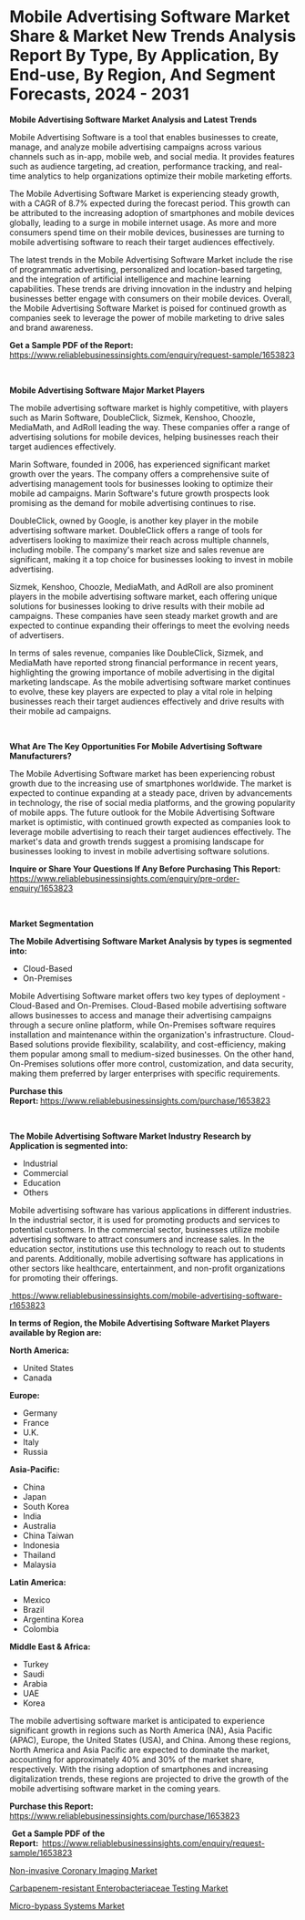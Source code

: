 <p><h1>Mobile Advertising Software Market Share & Market New Trends Analysis Report By Type, By Application, By End-use, By Region, And Segment Forecasts, 2024 - 2031</h1></p><p><strong>Mobile Advertising Software Market Analysis and Latest Trends</strong></p>
<p><p>Mobile Advertising Software is a tool that enables businesses to create, manage, and analyze mobile advertising campaigns across various channels such as in-app, mobile web, and social media. It provides features such as audience targeting, ad creation, performance tracking, and real-time analytics to help organizations optimize their mobile marketing efforts.</p><p>The Mobile Advertising Software Market is experiencing steady growth, with a CAGR of 8.7% expected during the forecast period. This growth can be attributed to the increasing adoption of smartphones and mobile devices globally, leading to a surge in mobile internet usage. As more and more consumers spend time on their mobile devices, businesses are turning to mobile advertising software to reach their target audiences effectively.</p><p>The latest trends in the Mobile Advertising Software Market include the rise of programmatic advertising, personalized and location-based targeting, and the integration of artificial intelligence and machine learning capabilities. These trends are driving innovation in the industry and helping businesses better engage with consumers on their mobile devices. Overall, the Mobile Advertising Software Market is poised for continued growth as companies seek to leverage the power of mobile marketing to drive sales and brand awareness.</p></p>
<p><strong>Get a Sample PDF of the Report:&nbsp;</strong> <a href="https://www.reliablebusinessinsights.com/enquiry/request-sample/1653823">https://www.reliablebusinessinsights.com/enquiry/request-sample/1653823</a></p>
<p>&nbsp;</p>
<p><strong>Mobile Advertising Software Major Market Players</strong></p>
<p><p>The mobile advertising software market is highly competitive, with players such as Marin Software, DoubleClick, Sizmek, Kenshoo, Choozle, MediaMath, and AdRoll leading the way. These companies offer a range of advertising solutions for mobile devices, helping businesses reach their target audiences effectively.</p><p>Marin Software, founded in 2006, has experienced significant market growth over the years. The company offers a comprehensive suite of advertising management tools for businesses looking to optimize their mobile ad campaigns. Marin Software's future growth prospects look promising as the demand for mobile advertising continues to rise.</p><p>DoubleClick, owned by Google, is another key player in the mobile advertising software market. DoubleClick offers a range of tools for advertisers looking to maximize their reach across multiple channels, including mobile. The company's market size and sales revenue are significant, making it a top choice for businesses looking to invest in mobile advertising.</p><p>Sizmek, Kenshoo, Choozle, MediaMath, and AdRoll are also prominent players in the mobile advertising software market, each offering unique solutions for businesses looking to drive results with their mobile ad campaigns. These companies have seen steady market growth and are expected to continue expanding their offerings to meet the evolving needs of advertisers.</p><p>In terms of sales revenue, companies like DoubleClick, Sizmek, and MediaMath have reported strong financial performance in recent years, highlighting the growing importance of mobile advertising in the digital marketing landscape. As the mobile advertising software market continues to evolve, these key players are expected to play a vital role in helping businesses reach their target audiences effectively and drive results with their mobile ad campaigns.</p></p>
<p>&nbsp;</p>
<p><strong>What Are The Key Opportunities For Mobile Advertising Software Manufacturers?</strong></p>
<p><p>The Mobile Advertising Software market has been experiencing robust growth due to the increasing use of smartphones worldwide. The market is expected to continue expanding at a steady pace, driven by advancements in technology, the rise of social media platforms, and the growing popularity of mobile apps. The future outlook for the Mobile Advertising Software market is optimistic, with continued growth expected as companies look to leverage mobile advertising to reach their target audiences effectively. The market's data and growth trends suggest a promising landscape for businesses looking to invest in mobile advertising software solutions.</p></p>
<p><strong>Inquire or Share Your Questions If Any Before Purchasing This Report:</strong> <a href="https://www.reliablebusinessinsights.com/enquiry/pre-order-enquiry/1653823">https://www.reliablebusinessinsights.com/enquiry/pre-order-enquiry/1653823</a></p>
<p>&nbsp;</p>
<p><strong>Market Segmentation</strong></p>
<p><strong>The Mobile Advertising Software Market Analysis by types is segmented into:</strong></p>
<p><ul><li>Cloud-Based</li><li>On-Premises</li></ul></p>
<p><p>Mobile Advertising Software market offers two key types of deployment - Cloud-Based and On-Premises. Cloud-Based mobile advertising software allows businesses to access and manage their advertising campaigns through a secure online platform, while On-Premises software requires installation and maintenance within the organization's infrastructure. Cloud-Based solutions provide flexibility, scalability, and cost-efficiency, making them popular among small to medium-sized businesses. On the other hand, On-Premises solutions offer more control, customization, and data security, making them preferred by larger enterprises with specific requirements.</p></p>
<p><strong>Purchase this Report:&nbsp;</strong><a href="https://www.reliablebusinessinsights.com/purchase/1653823">https://www.reliablebusinessinsights.com/purchase/1653823</a></p>
<p>&nbsp;</p>
<p><strong>The Mobile Advertising Software Market Industry Research by Application is segmented into:</strong></p>
<p><ul><li>Industrial</li><li>Commercial</li><li>Education</li><li>Others</li></ul></p>
<p><p>Mobile advertising software has various applications in different industries. In the industrial sector, it is used for promoting products and services to potential customers. In the commercial sector, businesses utilize mobile advertising software to attract consumers and increase sales. In the education sector, institutions use this technology to reach out to students and parents. Additionally, mobile advertising software has applications in other sectors like healthcare, entertainment, and non-profit organizations for promoting their offerings.</p></p>
<p><a href="https://www.reliablebusinessinsights.com/mobile-advertising-software-r1653823">&nbsp;https://www.reliablebusinessinsights.com/mobile-advertising-software-r1653823</a></p>
<p><strong>In terms of Region, the Mobile Advertising Software Market Players available by Region are:</strong></p>
<p>
    <p> <strong> North America: </strong>
        <ul>
            <li>United States</li>
            <li>Canada</li>
        </ul>
        </p> 
    <p> <strong> Europe: </strong>
        <ul>
            <li>Germany</li>
            <li>France</li>
            <li>U.K.</li>
            <li>Italy</li>
            <li>Russia</li>
        </ul>
        </p> 
    <p> <strong> Asia-Pacific: </strong>
        <ul>
            <li>China</li>
            <li>Japan</li>
            <li>South Korea</li>
            <li>India</li>
            <li>Australia</li>
            <li>China Taiwan</li>
            <li>Indonesia</li>
            <li>Thailand</li>
            <li>Malaysia</li>
        </ul>
        </p> 
    <p> <strong> Latin America: </strong>
        <ul>
            <li>Mexico</li>
            <li>Brazil</li>
            <li>Argentina Korea</li>
            <li>Colombia</li>
        </ul>
        </p> 
    <p> <strong> Middle East & Africa: </strong>
        <ul>
            <li>Turkey</li>
            <li>Saudi</li>
            <li>Arabia</li>
            <li>UAE</li>
            <li>Korea</li>
        </ul>
    </p>
    </p>
<p><p>The mobile advertising software market is anticipated to experience significant growth in regions such as North America (NA), Asia Pacific (APAC), Europe, the United States (USA), and China. Among these regions, North America and Asia Pacific are expected to dominate the market, accounting for approximately 40% and 30% of the market share, respectively. With the rising adoption of smartphones and increasing digitalization trends, these regions are projected to drive the growth of the mobile advertising software market in the coming years.</p></p>
<p><strong>Purchase this Report: </strong><a href="https://www.reliablebusinessinsights.com/purchase/1653823">https://www.reliablebusinessinsights.com/purchase/1653823</a></p>
<p>&nbsp;<strong>Get a Sample PDF of the Report:&nbsp;&nbsp;</strong><a href="https://www.reliablebusinessinsights.com/enquiry/request-sample/1653823">https://www.reliablebusinessinsights.com/enquiry/request-sample/1653823</a></p>
<p><strong></strong></p>
<p><p><a href="https://github.com/beatblasta/Market-Research-Report-List-4/blob/main/non-invasive-coronary-imaging-market.md">Non-invasive Coronary Imaging Market</a></p><p><a href="https://github.com/provorikovar/Market-Research-Report-List-5/blob/main/carbapenem-resistant-enterobacteriaceae-testing-market.md">Carbapenem-resistant Enterobacteriaceae Testing Market</a></p><p><a href="https://github.com/angelajermaine/Market-Research-Report-List-4/blob/main/micro-bypass-systems-market.md">Micro-bypass Systems Market</a></p></p>